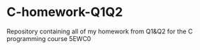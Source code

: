 # C-homework-Q1Q2
Repository containing all of my homework from Q1&amp;Q2 for the C programming course 5EWC0
